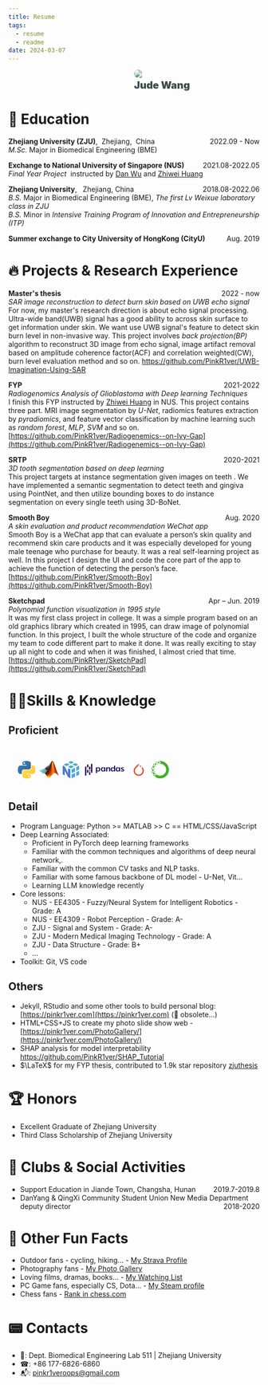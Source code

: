 ```yaml
---
title: Resume
tags:
  - resume
  - readme
date: 2024-03-07
---
```


<div style="margin:auto;width: 50%; transform: translate(50%, 0);">
<tr>
            <td style="text-align:
                center;"><img src="https://avatars.githubusercontent.com/u/50662650?v=4"
                    role="presentation" width="114" 
                    style="display: inline-block; max-width: 180px; border-radius: 25px;text-align: center;">
                <h2 color="#000000"  style="margin: 0px; font-size: 20px; color: #3A4E48; font-weight: 1000;"><span>Jude</span><span>&nbsp;</span><span>Wang</span></h2>
        </tr>
</div>

# 📐 Education

**Zhejiang University (ZJU)**,&nbsp;&nbsp;Zhejiang,&nbsp;&nbsp;China <span style="float: right; ">2022.09 - Now</span> <br>
*M.Sc.* Major in Biomedical Engineering (BME)

**Exchange to National University of Singapore (NUS)**  <span style="float: right; ">2021.08-2022.05</span> <br>
*Final Year Project* &nbsp;instructed by [Dan Wu](https://person.zju.edu.cn/en/danwu) and [Zhiwei Huang](https://cde.nus.edu.sg/bme/staff/dr-huang-zhiwei/)

**Zhejiang University**, &nbsp;&nbsp;Zhejiang, China <span style="float: right; ">2018.08-2022.06</span><br>
*B.S.* Major in Biomedical Engineering (BME), *The first Lv Weixue laboratory class in ZJU*<br>
*B.S.* Minor in *Intensive Training Program of Innovation and Entrepreneurship (ITP)*

**Summer exchange to City University of HongKong (CityU)** <span style="float: right; ">Aug. 2019</span>

# 🔥 Projects & Research Experience

**Master's thesis** <span style="float: right; ">2022 - now</span> <br>
*SAR image reconstruction to detect burn skin based on UWB echo signal*<br>
For now, my master's research direction is about echo signal processing. Ultra-wide band(UWB) signal has a good ability to across skin surface to get information under skin. We want use UWB signal's feature to detect skin burn level in non-invasive way. This project involves *back projection(BP)* algorithm to reconstruct 3D image from echo signal, image artifact removal based on amplitude coherence factor(ACF) and correlation weighted(CW), burn level evaluation method and so on. 
https://github.com/PinkR1ver/UWB-Imagination-Using-SAR

**FYP** <span style="float: right; ">2021-2022</span> <br>
*Radiogenomics Analysis of Glioblastoma with Deep learning Techniques*<br>
I finish this FYP instructed by [Zhiwei Huang](https://cde.nus.edu.sg/bme/staff/dr-huang-zhiwei/) in NUS. This project contains three part. MRI image segmentation by *U-Net*, radiomics features extraction by *pyradiomics*, and feature vector classification by machine learning such as *random forest*, *MLP*, *SVM* and so on. [https://github.com/PinkR1ver/Radiogenemics--on-Ivy-Gap](https://github.com/PinkR1ver/Radiogenemics--on-Ivy-Gap)

**SRTP** <span style="float: right; ">2020-2021</span> <br>
*3D tooth segmentation based on deep learning*<br>
This project targets at instance segmentation given images on teeth . We have implemented a semantic segmentation to detect teeth and gingiva using PointNet, and then utilize bounding boxes to do instance segmentation on every single teeth using 3D-BoNet.

**Smooth Boy** <span style="float: right; ">Aug. 2020</span> <br>
*A skin evaluation and product recommendation WeChat app*<br>
Smooth Boy is a WeChat app that can evaluate a person’s skin quality and recommend skin care products and it was especially developed for young male teenage who purchase for beauty. It was a real self-learning project as well. In this project I design the UI and code the core part of the app to achieve the function of detecting the person’s face. [https://github.com/PinkR1ver/Smooth-Boy](https://github.com/PinkR1ver/Smooth-Boy)


**Sketchpad** <span style="float: right; ">Apr – Jun. 2019</span> <br>
*Polynomial function visualization in 1995 style* <br>
It was my first class project in college. It was a simple program based on an old graphics library which created in 1995, can draw image of polynomial function. In this project, I built the whole structure of the code and organize my team to code different part to make it done. It was really exciting to stay up all night to code and when it was finished, I almost cried that time. [https://github.com/PinkR1ver/SketchPad](https://github.com/PinkR1ver/SketchPad)


# 🤹🏽Skills & Knowledge

## Proficient
<br>
<div style="display: flex; white-space:nowrap; overflow:auto; padding: 15px">
	<img align="left" alt="python" height="35px" style="margin:0px 4px" src="https://github.com/PinkR1ver/Jude.W-s-Knowledge-Brain/blob/master/warehouse/img/skills/python.png?raw=true" />
	<img align="left" alt="matlab" height="35px" style="margin:0px 4px" src="https://github.com/PinkR1ver/Jude.W-s-Knowledge-Brain/blob/master/warehouse/img/skills/matlab.png?raw=true" />
	<img align="left" alt="numpy" height="35px" style="margin:0px 4px" src="https://github.com/PinkR1ver/Jude.W-s-Knowledge-Brain/blob/master/warehouse/img/skills/numpy.png?raw=true" />
	<img align="left" alt="pandas" height="35px" style="margin:0px 4px" src="https://github.com/PinkR1ver/Jude.W-s-Knowledge-Brain/blob/master/warehouse/img/skills/pandas.png?raw=true" />
	<img align="left" alt="pytorch" height="35px" style="margin:0px 4px" src="https://github.com/PinkR1ver/Jude.W-s-Knowledge-Brain/blob/master/warehouse/img/skills/pytorch.png?raw=true" />
	<img align="left" alt="anaconda" height="35px" style="margin:0px 4px" src="https://github.com/PinkR1ver/Jude.W-s-Knowledge-Brain/blob/master/warehouse/img/skills/anaconda.png?raw=true" />
</div>

## Detail

* Program Language: Python >= MATLAB >> C == HTML/CSS/JavaScript
* Deep Learning Associated:
	* Proficient in PyTorch deep learning frameworks
	* Familiar with the common techniques and algorithms of deep neural network,.
	* Familiar with the common CV tasks and NLP tasks.
	* Familiar with some famous backbone of DL model -  U-Net, Vit...
	* Learning LLM knowledge recently
* Core lessons: 
	* NUS - EE4305 - Fuzzy/Neural System for Intelligent Robotics - Grade: A
	* NUS - EE4309 - Robot Perception - Grade: A-
	* ZJU - Signal and System - Grade: A-
	* ZJU - Modern Medical Imaging Technology - Grade: A
	* ZJU - Data Structure - Grade: B+
	* ...
* Toolkit: Git, VS code

## Others

*  Jekyll, RStudio and some other tools to build personal blog: [https://pinkr1ver.com](https://pinkr1ver.com) (🚧 obsolete...)
* HTML+CSS+JS to create my photo slide show web - [https://pinkr1ver.com/PhotoGallery/](https://pinkr1ver.com/PhotoGallery/)
* SHAP analysis for model interpretability https://github.com/PinkR1ver/SHAP_Tutorial
* $\LaTeX$ for my FYP thesis, contributed to 1.9k star repository [zjuthesis](https://github.com/TheNetAdmin/zjuthesis)

# 🏆 Honors

* Excellent Graduate of Zhejiang University
* Third Class Scholarship of Zhejiang University

# 🎈 Clubs & Social Activities

* Support Education in Jiande Town, Changsha, Hunan <span style="float: right; ">2019.7-2019.8</span>
* DanYang & QingXi Community Student Union New Media Department deputy director <span style="float: right; ">2018-2020</span>

# 🌺 Other Fun Facts

* Outdoor fans - cycling, hiking... - [My Strava Profile](https://www.strava.com/athletes/109116948)
* Photography fans - [My Photo Gallery](https://pinkr1ver.notion.site/3cfdd332b9a94b20bca041f2aa2bdcd2?v=24e696e6ab754386a710bc8e83976357)
* Loving films, dramas, books... - [My Watching List](https://pinkr1ver.notion.site/5e136466f3664ff1aaaa75b85446e5b4?v=a41efbce52a84f7aa89d8f649f4620f6)
* PC Game fans, especially CS, Dota... - [My Steam profile](https://steamcommunity.com/id/PinkCred1t)
* Chess fans - [Rank in chess.com](https://www.chess.com/member/yichongwang)

# 📟 Contacts

* 🏢: Dept. Biomedical Engineering Lab 511 | Zhejiang University
* ☎: +86 177-6826-6860
* 📬: pinkr1veroops@gmail.com

